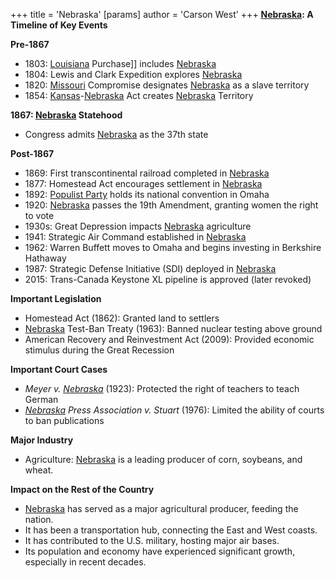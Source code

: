 +++
 title = 'Nebraska'
[params]
	author = 'Carson West'
+++
**[Nebraska](./../nebraska/): A Timeline of Key Events**

**Pre-1867**
* 1803: [Louisiana](./../louisiana/) Purchase]] includes [Nebraska](./../nebraska/)
* 1804: Lewis and Clark Expedition explores [Nebraska](./../nebraska/)
* 1820: [Missouri](./../missouri/) Compromise designates [Nebraska](./../nebraska/) as a slave territory
* 1854: [Kansas](./../kansas/)-[Nebraska](./../nebraska/) Act creates [Nebraska](./../nebraska/) Territory

**1867: [Nebraska](./../nebraska/) Statehood**
* Congress admits [Nebraska](./../nebraska/) as the 37th state

**Post-1867**
* 1869: First transcontinental railroad completed in [Nebraska](./../nebraska/)
* 1877: Homestead Act encourages settlement in [Nebraska](./../nebraska/)
* 1892: [Populist Party](./../populist-party/) holds its national convention in Omaha
* 1920: [Nebraska](./../nebraska/) passes the 19th Amendment, granting women the right to vote
* 1930s: Great Depression impacts [Nebraska](./../nebraska/) agriculture
* 1941: Strategic Air Command established in [Nebraska](./../nebraska/)
* 1962: Warren Buffett moves to Omaha and begins investing in Berkshire Hathaway
* 1987: Strategic Defense Initiative (SDI) deployed in [Nebraska](./../nebraska/)
* 2015: Trans-Canada Keystone XL pipeline is approved (later revoked)

**Important Legislation**

* Homestead Act (1862): Granted land to settlers
* [Nebraska](./../nebraska/) Test-Ban Treaty (1963): Banned nuclear testing above ground
* American Recovery and Reinvestment Act (2009): Provided economic stimulus during the Great Recession

**Important Court Cases**

* *Meyer v. [Nebraska](./../nebraska/)* (1923): Protected the right of teachers to teach German
* *[Nebraska](./../nebraska/) Press Association v. Stuart* (1976): Limited the ability of courts to ban publications

**Major Industry**

* Agriculture: [Nebraska](./../nebraska/) is a leading producer of corn, soybeans, and wheat.

**Impact on the Rest of the Country**

* [Nebraska](./../nebraska/) has served as a major agricultural producer, feeding the nation.
* It has been a transportation hub, connecting the East and West coasts.
* It has contributed to the U.S. military, hosting major air bases.
* Its population and economy have experienced significant growth, especially in recent decades.